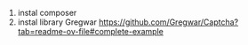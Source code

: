 1. instal composer
2. instal library Gregwar
https://github.com/Gregwar/Captcha?tab=readme-ov-file#complete-example
